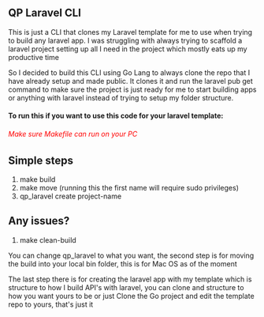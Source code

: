 ## QP Laravel CLI

<p>This is just a CLI that clones my Laravel template for me to use when trying to build any laravel app. I was struggling with always trying to scaffold a laravel project setting up all I need in the project which mostly eats up my productive time</p>

<p>So I decided to build this CLI using Go Lang to always clone the repo that I have already setup and made public. It clones it and run the laravel pub get command to make sure the project is just ready for me to start building apps or anything with laravel instead of trying to setup my folder structure.</p>

<h4>To run this if you want to use this code for your laravel template:</h4>
<h6 style="color:red">Make sure Makefile can run on your PC</h6>

## Simple steps

1. make build
2. make move (running this the first name will require sudo privileges)
3. qp_laravel create project-name

## Any issues?

1. make clean-build

<p>You can change qp_laravel to what you want, the second step is for moving the build into your local bin folder, this is for Mac OS as of the moment</p>

<p>The last step there is for creating the laravel app with my template which is structure to how I build API's with laravel, you can clone and structure to how you want yours to be or just Clone the Go project and edit the template repo to yours, that's just it</p>
